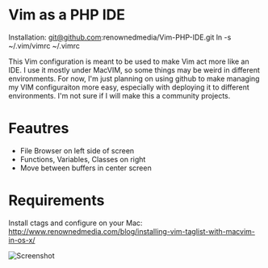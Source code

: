 Vim as a PHP IDE
===

Installation:
git@github.com:renownedmedia/Vim-PHP-IDE.git
ln -s ~/.vim/vimrc ~/.vimrc

This Vim configuration is meant to be used to make Vim act more like an IDE. I use it mostly under MacVIM,
so some things may be weird in different environments. For now, I'm just planning on using github to make
managing my VIM configuraiton more easy, especially with deploying it to different environments. I'm not
sure if I will make this a community projects.

Feautres
===

* File Browser on left side of screen
* Functions, Variables, Classes on right
* Move between buffers in center screen


Requirements
===

Install ctags and configure on your Mac:
http://www.renownedmedia.com/blog/installing-vim-taglist-with-macvim-in-os-x/

![Screenshot](http://www.renownedmedia.com/wp-content/uploads/2011/08/nerdtree-taglist.png "Screenshot of Configuration")
